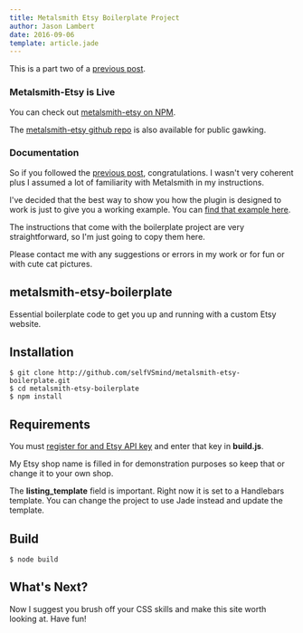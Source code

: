 ```yaml
---
title: Metalsmith Etsy Boilerplate Project
author: Jason Lambert
date: 2016-09-06
template: article.jade
---
```


This is a part two of a [previous post][partone].

### Metalsmith-Etsy is Live
You can check out [metalsmith-etsy on NPM][npm].

The [metalsmith-etsy github repo][github] is also available for public gawking.

<span class="more"></span>

### Documentation
So if you followed the [previous post][partone], congratulations. I wasn't very coherent plus I assumed a lot of familiarity with Metalsmith in my instructions.

I've decided that the best way to show you how the plugin is designed to work is just to give you a working example. You can [find that example here][boilerplate].

The instructions that come with the boilerplate project are very straightforward, so I'm just going to copy them here.

Please contact me with any suggestions or errors in my work or for fun or with cute cat pictures.

## metalsmith-etsy-boilerplate
Essential boilerplate code to get you up and running with a custom Etsy website.

## Installation
    $ git clone http://github.com/selfVSmind/metalsmith-etsy-boilerplate.git
    $ cd metalsmith-etsy-boilerplate
    $ npm install
    
## Requirements
You must [register for and Etsy API key](https://www.etsy.com/developers/register) and enter that key in **build.js**.

My Etsy shop name is filled in for demonstration purposes so keep that or change it to your own shop.

The **listing_template** field is important. Right now it is set to a Handlebars template. You can change the project to use Jade instead and update the template.

## Build
    $ node build
    
## What's Next?
Now I suggest you brush off your CSS skills and make this site worth looking at. Have fun!

[partone]: http://jasonlambert.io/articles/metalsmith-etsy
[npm]: https://www.npmjs.com/package/metalsmith-etsy
[github]: https://github.com/selfVSmind/metalsmith-etsy
[boilerplate]: https://github.com/selfVSmind/metalsmith-etsy-boilerplate